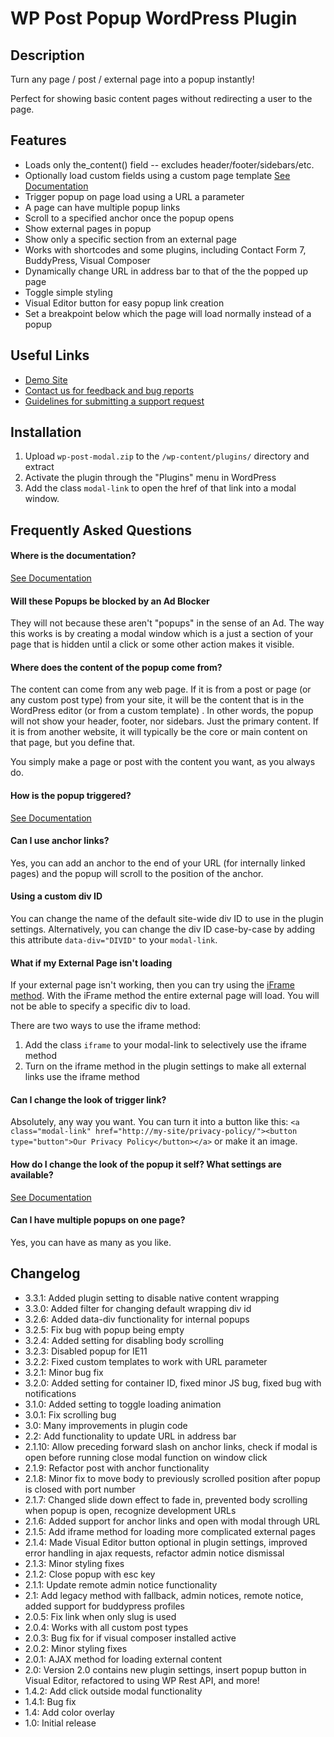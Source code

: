 # WP Post Popup WordPress Plugin

## Description

Turn any page / post / external page into a popup instantly!

Perfect for showing basic content pages without redirecting a user to the page.

## Features

 * Loads only the_content() field -- excludes header/footer/sidebars/etc.
 * Optionally load custom fields using a custom page template [See Documentation](https://allurewebsolutions.com/open-wordpress-post-modal-without-plugin#customize)
 * Trigger popup on page load using a URL a parameter
 * A page can have multiple popup links
 * Scroll to a specified anchor once the popup opens
 * Show external pages in popup
 * Show only a specific section from an external page
 * Works with shortcodes and some plugins, including Contact Form 7, BuddyPress, Visual Composer
 * Dynamically change URL in address bar to that of the the popped up page
 * Toggle simple styling
 * Visual Editor button for easy popup link creation
 * Set a breakpoint below which the page will load normally instead of a popup

## Useful Links

* [Demo Site](https://wp-post-modal.allureprojects.com/)
* [Contact us for feedback and bug reports](https://allurewebsolutions.com/contact) 
* [Guidelines for submitting a support request](https://allurewebsolutions.com/open-wordpress-post-modal-without-plugin#support)


## Installation

1. Upload `wp-post-modal.zip` to the `/wp-content/plugins/` directory and extract
2. Activate the plugin through the "Plugins" menu in WordPress
3. Add the class `modal-link` to open the href of that link into a modal window.

## Frequently Asked Questions

#### Where is the documentation?
[See Documentation](http://wp-post-modal.allureprojects.com/documentation)

#### Will these Popups be blocked by an Ad Blocker
They will not because these aren't "popups" in the sense of an Ad. The way this works is by creating a modal window which is a just a section of your page that is hidden until a click or some other action makes it visible.

#### Where does the content of the popup come from?
The content can come from any web page. If it is from a post or page (or any custom post type) from your site, it will
be the content that is in the WordPress editor (or from a custom template) . In other words, the popup will not show
your header, footer, nor sidebars. Just the primary content. If it is from another website, it will typically be the
core or main content on that page, but you define that.

You simply make a page or post with the content you want, as you always do.

#### How is the popup triggered?
[See Documentation](http://wp-post-modal.allureprojects.com/documentation)

#### Can I use anchor links?
Yes, you can add an anchor to the end of your URL (for internally linked pages) and the popup will scroll to the
position of the anchor.

#### Using a custom div ID
You can change the name of the default site-wide div ID to use in the plugin settings. Alternatively, you can change the div ID case-by-case by adding this attribute `data-div="DIVID"` to your `modal-link`.

#### What if my External Page isn't loading
If your external page isn't working, then you can try using the [iFrame method](http://wp-post-modal.allureprojects.com/documentation). With the iFrame method the entire external page will load. You will not be able to specify a specific div to load.

There are two ways to use the iframe method:

1. Add the class `iframe` to your modal-link to selectively use the iframe method
1. Turn on the iframe method in the plugin settings to make all external links use the iframe method

#### Can I change the look of trigger link?
Absolutely, any way you want. You can turn it into a button like this: `<a class="modal-link" href="http://my-site/privacy-policy/"><button type="button">Our Privacy Policy</button></a>` or make it an image.

#### How do I change the look of the popup it self? What settings are available?
[See Documentation](http://wp-post-modal.allureprojects.com/documentation)

#### Can I have multiple popups on one page?
Yes, you can have as many as you like.

## Changelog

* 3.3.1: Added plugin setting to disable native content wrapping
* 3.3.0: Added filter for changing default wrapping div id
* 3.2.6: Added data-div functionality for internal popups
* 3.2.5: Fix bug with popup being empty
* 3.2.4: Added setting for disabling body scrolling
* 3.2.3: Disabled popup for IE11
* 3.2.2: Fixed custom templates to work with URL parameter
* 3.2.1: Minor bug fix 
* 3.2.0: Added setting for container ID, fixed minor JS bug, fixed bug with notifications
* 3.1.0: Added setting to toggle loading animation
* 3.0.1: Fix scrolling bug
* 3.0: Many improvements in plugin code
* 2.2: Add functionality to update URL in address bar
* 2.1.10: Allow preceding forward slash on anchor links, check if modal is open before running close modal function on window click
* 2.1.9: Refactor post with anchor functionality
* 2.1.8: Minor fix to move body to previously scrolled position after popup is closed
with port number
* 2.1.7: Changed slide down effect to fade in, prevented body scrolling when popup is open, recognize development URLs
* 2.1.6: Added support for anchor links and open with modal through URL
* 2.1.5: Add iframe method for loading more complicated external pages
* 2.1.4: Made Visual Editor button optional in plugin settings, improved error handling in ajax requests, refactor admin notice dismissal
* 2.1.3: Minor styling fixes
* 2.1.2: Close popup with esc key
* 2.1.1: Update remote admin notice functionality
* 2.1: Add legacy method with fallback, admin notices, remote notice, added support for buddypress profiles
* 2.0.5: Fix link when only slug is used
* 2.0.4: Works with all custom post types
* 2.0.3: Bug fix for if visual composer installed active
* 2.0.2: Minor styling fixes
* 2.0.1: AJAX method for loading external content
* 2.0: Version 2.0 contains new plugin settings, insert popup button in Visual Editor, refactored to using WP Rest API, and more!
* 1.4.2: Add click outside modal functionality
* 1.4.1: Bug fix
* 1.4: Add color overlay
* 1.0: Initial release
